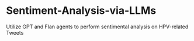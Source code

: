 # Sentiment-Analysis-via-LLMs
Utilize GPT and Flan agents to perform sentimental analysis on HPV-related Tweets
